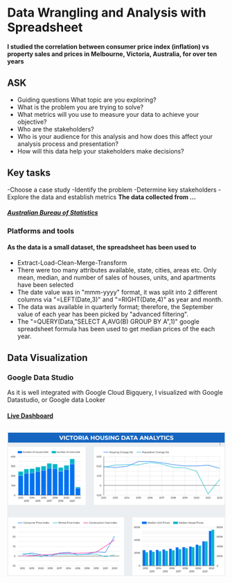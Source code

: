 # Data Wrangling and Analysis with Spreadsheet
**I studied the correlation between consumer price index (inflation) vs property sales and prices in Melbourne, Victoria, Australia, for over ten years**

## ASK
- Guiding questions What topic are you exploring?
- What is the problem you are trying to solve?
- What metrics will you use to measure your data to achieve your objective?
- Who are the stakeholders?
- Who is your audience for this analysis and how does this affect your analysis process and presentation?
- How will this data help your stakeholders make decisions?
## Key tasks
-Choose a case study
-Identify the problem
-Determine key stakeholders
-Explore the data and establish metrics
**The data collected from ...**
##### [Australian Bureau of Statistics](https://www.abs.gov.au/statistics/economy/price-indexes-and-inflation/consumer-price-index-australia/sep-quarter-2022#using-price-indexes)
### Platforms and tools
#### As the data is a small dataset, the spreadsheet has been used to
- Extract-Load-Clean-Merge-Transform
- There were too many attributes available, state, cities, areas etc. Only mean, median, and number of sales of houses, units, and apartments have been selected
- The date value was in "mmm-yyyy" format, it was split into 2 different columns via "=LEFT(Date,3)" and "=RIGHT(Date,4)" as year and month.
- The data was available in quarterly format; therefore, the September value of each year has been picked by "advanced filtering".
- The "=QUERY(Data,"SELECT A,AVG(B) GROUP BY A",1)" google spreadsheet formula has been used to get median prices of the each year.

## Data Visualization
### Google Data Studio
As it is well integrated with Google Cloud Bigquery, I visualized with Google Datastudio, or Google data Looker
#### [Live Dashboard](https://datastudio.google.com/reporting/ad368e2c-34ff-436b-a9d1-127288433fda)
## ![](https://github.com/Ahmet-Ozkaya/Data-Analytics/blob/main/victoria_housing_outlook_dashboard.png)
